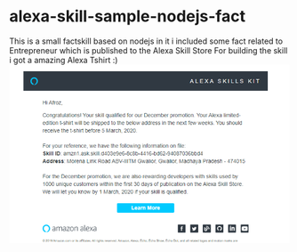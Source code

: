 # alexa-skill-sample-nodejs-fact
This is a small factskill based on nodejs in it i included some fact related to Entrepreneur which is published to the Alexa Skill Store 
For building the skill i got a amazing Alexa Tshirt :)
![](promotion.png)
